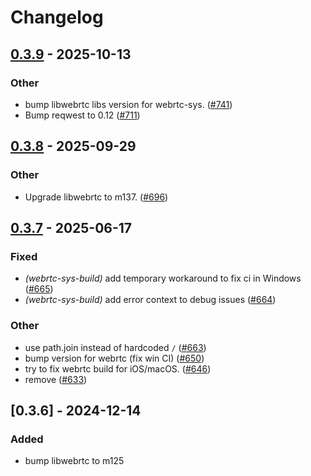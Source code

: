 # Changelog

## [0.3.9](https://github.com/livekit/rust-sdks/compare/rust-sdks/webrtc-sys-build@0.3.8...rust-sdks/webrtc-sys-build@0.3.9) - 2025-10-13

### Other

- bump libwebrtc libs version for webrtc-sys. ([#741](https://github.com/livekit/rust-sdks/pull/741))
- Bump reqwest to 0.12 ([#711](https://github.com/livekit/rust-sdks/pull/711))

## [0.3.8](https://github.com/livekit/rust-sdks/compare/rust-sdks/webrtc-sys-build@0.3.7...rust-sdks/webrtc-sys-build@0.3.8) - 2025-09-29

### Other

- Upgrade libwebrtc to m137. ([#696](https://github.com/livekit/rust-sdks/pull/696))

## [0.3.7](https://github.com/livekit/rust-sdks/compare/rust-sdks/webrtc-sys-build@0.3.6...rust-sdks/webrtc-sys-build@0.3.7) - 2025-06-17

### Fixed

- *(webrtc-sys-build)* add temporary workaround to fix ci in Windows ([#665](https://github.com/livekit/rust-sdks/pull/665))
- *(webrtc-sys-build)* add error context to debug issues ([#664](https://github.com/livekit/rust-sdks/pull/664))

### Other

- use path.join instead of hardcoded `/` ([#663](https://github.com/livekit/rust-sdks/pull/663))
- bump version for webrtc (fix win CI) ([#650](https://github.com/livekit/rust-sdks/pull/650))
- try to fix webrtc build for iOS/macOS. ([#646](https://github.com/livekit/rust-sdks/pull/646))
- remove ([#633](https://github.com/livekit/rust-sdks/pull/633))

## [0.3.6] - 2024-12-14

### Added

- bump libwebrtc to m125
